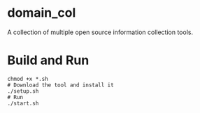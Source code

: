 # domain_col

A collection of multiple open source information collection tools.

# Build and Run

```
chmod +x *.sh
# Download the tool and install it
./setup.sh
# Run
./start.sh
```

